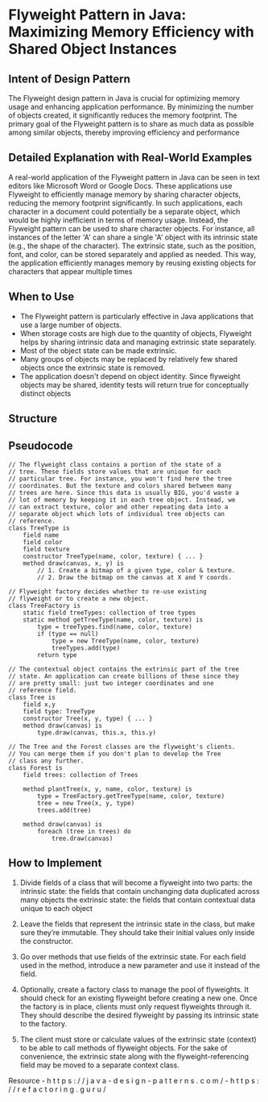 # Flyweight Pattern in Java: Maximizing Memory Efficiency with Shared Object Instances

## Intent of Design Pattern

The Flyweight design pattern in Java is crucial for optimizing memory usage and enhancing application performance. By minimizing the number of objects created, it significantly reduces the memory footprint. The primary goal of the Flyweight pattern is to share as much data as possible among similar objects, thereby improving efficiency and performance

## Detailed Explanation with Real-World Examples

A real-world application of the Flyweight pattern in Java can be seen in text editors like Microsoft Word or Google Docs. These applications use Flyweight to efficiently manage memory by sharing character objects, reducing the memory footprint significantly. In such applications, each character in a document could potentially be a separate object, which would be highly inefficient in terms of memory usage. Instead, the Flyweight pattern can be used to share character objects. For instance, all instances of the letter 'A' can share a single 'A' object with its intrinsic state (e.g., the shape of the character). The extrinsic state, such as the position, font, and color, can be stored separately and applied as needed. This way, the application efficiently manages memory by reusing existing objects for characters that appear multiple times

## When to Use

* The Flyweight pattern is particularly effective in Java applications that use a large number of objects.
* When storage costs are high due to the quantity of objects, Flyweight helps by sharing intrinsic data and managing extrinsic state separately.
* Most of the object state can be made extrinsic.
* Many groups of objects may be replaced by relatively few shared objects once the extrinsic state is removed.
* The application doesn't depend on object identity. Since flyweight objects may be shared, identity tests will return true for conceptually distinct objects

## Structure

## Pseudocode
```code
// The flyweight class contains a portion of the state of a
// tree. These fields store values that are unique for each
// particular tree. For instance, you won't find here the tree
// coordinates. But the texture and colors shared between many
// trees are here. Since this data is usually BIG, you'd waste a
// lot of memory by keeping it in each tree object. Instead, we
// can extract texture, color and other repeating data into a
// separate object which lots of individual tree objects can
// reference.
class TreeType is
    field name
    field color
    field texture
    constructor TreeType(name, color, texture) { ... }
    method draw(canvas, x, y) is
        // 1. Create a bitmap of a given type, color & texture.
        // 2. Draw the bitmap on the canvas at X and Y coords.

// Flyweight factory decides whether to re-use existing
// flyweight or to create a new object.
class TreeFactory is
    static field treeTypes: collection of tree types
    static method getTreeType(name, color, texture) is
        type = treeTypes.find(name, color, texture)
        if (type == null)
            type = new TreeType(name, color, texture)
            treeTypes.add(type)
        return type

// The contextual object contains the extrinsic part of the tree
// state. An application can create billions of these since they
// are pretty small: just two integer coordinates and one
// reference field.
class Tree is
    field x,y
    field type: TreeType
    constructor Tree(x, y, type) { ... }
    method draw(canvas) is
        type.draw(canvas, this.x, this.y)

// The Tree and the Forest classes are the flyweight's clients.
// You can merge them if you don't plan to develop the Tree
// class any further.
class Forest is
    field trees: collection of Trees

    method plantTree(x, y, name, color, texture) is
        type = TreeFactory.getTreeType(name, color, texture)
        tree = new Tree(x, y, type)
        trees.add(tree)

    method draw(canvas) is
        foreach (tree in trees) do
            tree.draw(canvas)
```

## How to Implement
1) Divide fields of a class that will become a flyweight into two parts:
   the intrinsic state: the fields that contain unchanging data duplicated across many objects
   the extrinsic state: the fields that contain contextual data unique to each object

2) Leave the fields that represent the intrinsic state in the class, but make sure they’re immutable. They should take their initial values only inside the constructor.

3) Go over methods that use fields of the extrinsic state. For each field used in the method, introduce a new parameter and use it instead of the field.

4) Optionally, create a factory class to manage the pool of flyweights. It should check for an existing flyweight before creating a new one. Once the factory is in place, clients must only request flyweights through it. They should describe the desired flyweight by passing its intrinsic state to the factory.

5) The client must store or calculate values of the extrinsic state (context) to be able to call methods of flyweight objects. For the sake of convenience, the extrinsic state along with the flyweight-referencing field may be moved to a separate context class.

Resource - h t t p s : / / j a v a - d e s i g n - p a t t e r n s . c o m /
         - h t t p s : / / r e f a c t o r i n g . g u r u /  